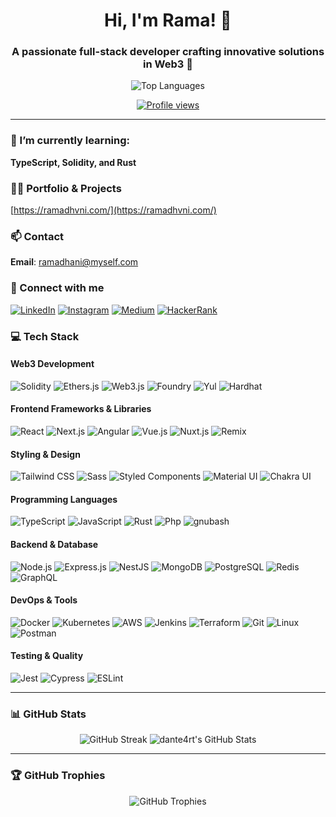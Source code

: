 <h1 align="center">Hi, I'm Rama! 👋</h1>
<h3 align="center">A passionate full-stack developer crafting innovative solutions in Web3 🚀</h3>

<p align="center">
    <img src="https://github-readme-stats.vercel.app/api/top-langs/?username=dante4rt&theme=radical&layout=compact" alt="Top Languages"/>
</p>

<p align="center">
  <a href="https://github.com/dante4rt"><img src="https://komarev.com/ghpvc/?username=dante4rt&style=flat-square" alt="Profile views"/></a>
</p>

---

### 🌱 I’m currently learning:
**TypeScript, Solidity, and Rust**

### 👨‍💻 Portfolio & Projects
[https://ramadhvni.com/](https://ramadhvni.com/)

### 📫 Contact
**Email**: ramadhani@myself.com

### 🤝 Connect with me
<p align="left">
  <a href="https://linkedin.com/in/ramadhvni" target="_blank"><img src="https://img.shields.io/badge/-LinkedIn-%230077B5?style=for-the-badge&logo=linkedin&logoColor=white" alt="LinkedIn"/></a>
  <a href="https://instagram.com/ramadhvni" target="_blank"><img src="https://img.shields.io/badge/-Instagram-%23E4405F?style=for-the-badge&logo=instagram&logoColor=white" alt="Instagram"/></a>
  <a href="https://medium.com/@dntyk" target="_blank"><img src="https://img.shields.io/badge/-Medium-%2312100E?style=for-the-badge&logo=medium&logoColor=white" alt="Medium"/></a>
  <a href="https://www.hackerrank.com/rxmxdhxni" target="_blank"><img src="https://img.shields.io/badge/-HackerRank-%232EC866?style=for-the-badge&logo=hackerrank&logoColor=white" alt="HackerRank"/></a>
</p>

### 💻 Tech Stack

#### Web3 Development
<p align="left">
  <img src="https://img.shields.io/badge/-Solidity-%23363636?style=for-the-badge&logo=solidity&logoColor=white" alt="Solidity"/>
  <img src="https://img.shields.io/badge/-Ethers.js-%234E4E4E?style=for-the-badge&logo=ethereum&logoColor=white" alt="Ethers.js"/>
  <img src="https://img.shields.io/badge/-Web3.js-%23F16822?style=for-the-badge&logo=web3.js&logoColor=white" alt="Web3.js"/>
  <img src="https://img.shields.io/badge/-Foundry-%23FF9E0F?style=for-the-badge&logo=rust&logoColor=white" alt="Foundry"/>
  <img src="https://img.shields.io/badge/-Yul-%23FF9E0F?style=for-the-badge&logo=ethereum&logoColor=white" alt="Yul"/>
  <img src="https://img.shields.io/badge/-Hardhat-%23F7DF1E?style=for-the-badge&logo=ethereum&logoColor=black" alt="Hardhat"/>
</p>

#### Frontend Frameworks & Libraries
<p align="left">
  <img src="https://img.shields.io/badge/-React-%2361DAFB?style=for-the-badge&logo=react&logoColor=black" alt="React"/>
  <img src="https://img.shields.io/badge/-Next.js-%23000000?style=for-the-badge&logo=next.js&logoColor=white" alt="Next.js"/>
  <img src="https://img.shields.io/badge/-Angular-%23DD0031?style=for-the-badge&logo=angular&logoColor=white" alt="Angular"/>
  <img src="https://img.shields.io/badge/-Vue.js-%234FC08D?style=for-the-badge&logo=vue.js&logoColor=white" alt="Vue.js"/>
  <img src="https://img.shields.io/badge/-Nuxt.js-%2300DC82?style=for-the-badge&logo=nuxt.js&logoColor=white" alt="Nuxt.js"/>
  <img src="https://img.shields.io/badge/-Remix-%23000000?style=for-the-badge&logo=remix&logoColor=white" alt="Remix"/>
</p>

#### Styling & Design
<p align="left">
  <img src="https://img.shields.io/badge/-Tailwind_CSS-%2338B2AC?style=for-the-badge&logo=tailwindcss&logoColor=white" alt="Tailwind CSS"/>
  <img src="https://img.shields.io/badge/-Sass-%23CC6699?style=for-the-badge&logo=sass&logoColor=white" alt="Sass"/>
  <img src="https://img.shields.io/badge/-Styled_Components-%23DB7093?style=for-the-badge&logo=styled-components&logoColor=white" alt="Styled Components"/>
  <img src="https://img.shields.io/badge/-Material_UI-%230081CB?style=for-the-badge&logo=material-ui&logoColor=white" alt="Material UI"/>
  <img src="https://img.shields.io/badge/-Chakra_UI-%23319795?style=for-the-badge&logo=chakra-ui&logoColor=white" alt="Chakra UI"/>
</p>

#### Programming Languages
<p align="left">
  <img src="https://img.shields.io/badge/-TypeScript-%233178C6?style=for-the-badge&logo=typescript&logoColor=white" alt="TypeScript"/>
  <img src="https://img.shields.io/badge/-JavaScript-%23F7DF1E?style=for-the-badge&logo=javascript&logoColor=black" alt="JavaScript"/>
  <img src="https://img.shields.io/badge/-Rust-%23000000?style=for-the-badge&logo=rust&logoColor=white" alt="Rust"/>
  <img src="https://img.shields.io/badge/-Php-%233776AB?style=for-the-badge&logo=php&logoColor=white" alt="Php"/>
  <img src="https://img.shields.io/badge/-Bash-%23339933?style=for-the-badge&logo=gnubash&logoColor=black" alt="gnubash"/>
</p>

#### Backend & Database
<p align="left">
  <img src="https://img.shields.io/badge/-Node.js-%23339933?style=for-the-badge&logo=node.js&logoColor=white" alt="Node.js"/>
  <img src="https://img.shields.io/badge/-Express.js-%23000000?style=for-the-badge&logo=express&logoColor=white" alt="Express.js"/>
  <img src="https://img.shields.io/badge/-NestJS-%23E0234E?style=for-the-badge&logo=nestjs&logoColor=white" alt="NestJS"/>
  <img src="https://img.shields.io/badge/-MongoDB-%2347A248?style=for-the-badge&logo=mongodb&logoColor=white" alt="MongoDB"/>
  <img src="https://img.shields.io/badge/-PostgreSQL-%23336791?style=for-the-badge&logo=postgresql&logoColor=white" alt="PostgreSQL"/>
  <img src="https://img.shields.io/badge/-Redis-%23DC382D?style=for-the-badge&logo=redis&logoColor=white" alt="Redis"/>
  <img src="https://img.shields.io/badge/-GraphQL-%23E10098?style=for-the-badge&logo=graphql&logoColor=white" alt="GraphQL"/>
</p>

#### DevOps & Tools
<p align="left">
  <img src="https://img.shields.io/badge/-Docker-%232496ED?style=for-the-badge&logo=docker&logoColor=white" alt="Docker"/>
  <img src="https://img.shields.io/badge/-Kubernetes-%23326CE5?style=for-the-badge&logo=kubernetes&logoColor=white" alt="Kubernetes"/>
  <img src="https://img.shields.io/badge/-AWS-%23232F3E?style=for-the-badge&logo=amazon-aws&logoColor=white" alt="AWS"/>
  <img src="https://img.shields.io/badge/-Jenkins-%23D24939?style=for-the-badge&logo=jenkins&logoColor=white" alt="Jenkins"/>
  <img src="https://img.shields.io/badge/-Terraform-%237B42BC?style=for-the-badge&logo=terraform&logoColor=white" alt="Terraform"/>
  <img src="https://img.shields.io/badge/-Git-%23F05032?style=for-the-badge&logo=git&logoColor=white" alt="Git"/>
  <img src="https://img.shields.io/badge/-Linux-%23FCC624?style=for-the-badge&logo=linux&logoColor=black" alt="Linux"/>
  <img src="https://img.shields.io/badge/-Postman-%23FF6C37?style=for-the-badge&logo=postman&logoColor=white" alt="Postman"/>
</p>

#### Testing & Quality
<p align="left">
  <img src="https://img.shields.io/badge/-Jest-%23C21325?style=for-the-badge&logo=jest&logoColor=white" alt="Jest"/>
  <img src="https://img.shields.io/badge/-Cypress-%23172814?style=for-the-badge&logo=cypress&logoColor=white" alt="Cypress"/>
  <img src="https://img.shields.io/badge/-ESLint-%234B32C3?style=for-the-badge&logo=eslint&logoColor=white" alt="ESLint"/>
</p>

---

### 📊 GitHub Stats
<p align="center">
<img src="https://github-readme-streak-stats.herokuapp.com/?user=dante4rt&theme=radical" alt="GitHub Streak"/>
<img src="https://github-readme-stats.vercel.app/api?username=dante4rt&show_icons=true&theme=radical" alt="dante4rt's GitHub Stats"/>
</p>

---

### 🏆 GitHub Trophies
<p align="center">
  <img src="https://github-profile-trophy.vercel.app/?username=dante4rt&theme=radical&column=7" alt="GitHub Trophies"/>
</p>
